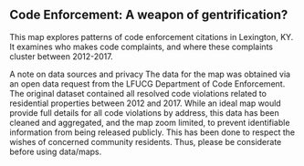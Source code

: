 ## Code Enforcement: A weapon of gentrification?

This map explores patterns of code enforcement citations in Lexington, KY. It examines who makes code complaints, and where these complaints cluster between 2012-2017.

A note on data sources and privacy
The data for the map was obtained via an open data request from the LFUCG Department of Code Enforcement.</a> The original dataset contained all resolved code violations related to residential properties between 2012 and 2017. While an ideal map would provide full details for all code violations by address, this data has been cleaned and aggregated, and the map zoom limited, to prevent identifiable information from being released publicly. This has been done to respect the wishes of concerned community residents. Thus, please be considerate before using data/maps.
